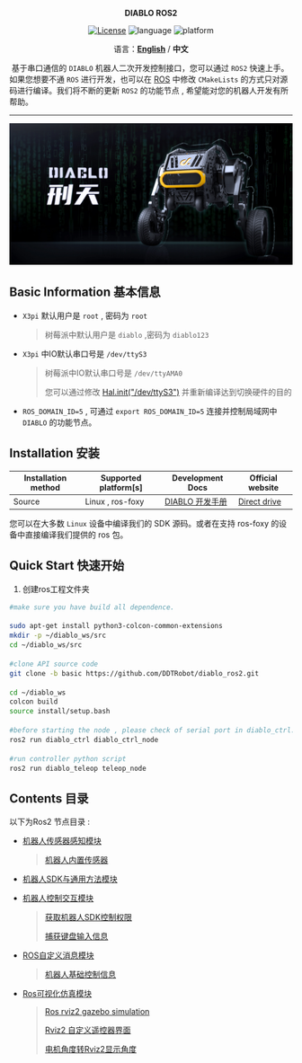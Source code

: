 <p align="center"><strong>DIABLO ROS2</strong></p>
<p align="center"><a href="https://github.com/DDTRobot/diablo_sdk_v2/blob/main/LICENSE"><img alt="License" src="https://img.shields.io/badge/License-Apache%202.0-orange"/></a>
<img alt="language" src="https://img.shields.io/badge/language-c++-red"/>
<img alt="platform" src="https://img.shields.io/badge/platform-linux-l"/>
</p>


<p align="center">
    语言：<a href="./docs/docs_en/README_EN.md"><strong>English</strong></a> / <strong>中文</strong>
</p>



​	基于串口通信的 `DIABLO` 机器人二次开发控制接口，您可以通过 `ROS2` 快速上手。如果您想要不通 `ROS` 进行开发，也可以在 [ROS](https://github.com/DDTRobot/diablo-sdk-v1) 中修改 `CMakeLists` 的方式只对源码进行编译。我们将不断的更新 `ROS2` 的功能节点 , 希望能对您的机器人开发有所帮助。

---

![diablo_robot_render](./docs/img/diablo_robot_render.jpg)

## Basic Information 基本信息

- `X3pi` 默认用户是 `root` , 密码为 `root`

  > 树莓派中默认用户是 `diablo` ,密码为 `diablo123`

- `X3pi` 中IO默认串口号是 `/dev/ttyS3`

  > 树莓派中IO默认串口号是 `/dev/ttyAMA0`
  >
  > 您可以通过修改 [Hal.init("/dev/ttyS3")](./diablo_interaction/diablo_ctrl/src/diablo_ctrl.cpp) 并重新编译达到切换硬件的目的

- `ROS_DOMAIN_ID=5` , 可通过 `export ROS_DOMAIN_ID=5` 连接并控制局域网中 `DIABLO` 的功能节点。



## Installation 安装

| Installation method | Supported platform[s] | Development Docs    | Official website                         |
| ------------------- | --------------------- | ------------------- | ---------------------------------------- |
| Source              | Linux , ros-foxy      | [DIABLO 开发手册](https://diablo-sdk-docs.readthedocs.io/zh_CN/latest/index.html) | [Direct drive](https://directdrive.com/) |

您可以在大多数 `Linux` 设备中编译我们的 SDK 源码。或者在支持 ros-foxy 的设备中直接编译我们提供的 ros 包。


## Quick Start 快速开始

1. 创建ros工程文件夹

```bash
#make sure you have build all dependence.

sudo apt-get install python3-colcon-common-extensions
mkdir -p ~/diablo_ws/src
cd ~/diablo_ws/src

#clone API source code
git clone -b basic https://github.com/DDTRobot/diablo_ros2.git

cd ~/diablo_ws
colcon build
source install/setup.bash

#before starting the node , please check of serial port in diablo_ctrl.cpp is correct.
ros2 run diablo_ctrl diablo_ctrl_node

#run controller python script
ros2 run diablo_teleop teleop_node 
```


## Contents 目录

以下为Ros2 节点目录 :

* [机器人传感器感知模块](./diablo_ception)

  > [机器人内置传感器](./diablo_ception/diablo_body)

* [机器人SDK与通用方法模块](./diablo_common)

* [机器人控制交互模块](./diablo_interaction)

  > [获取机器人SDK控制权限](./diablo_interaction/diablo_ctrl)
  >
  > [捕获键盘输入信息](./diablo_interaction/diablo_teleop)

* [ROS自定义消息模块](./diablo_interfaces)

  > [机器人基础控制信息](./diablo_interfaces/motion_msgs)

* [Ros可视化仿真模块](./diablo_visualise)

  > [Ros rviz2 gazebo simulation](./diablo_visualise/diablo_simulation)
  >
  > [Rviz2 自定义遥控器界面](./diablo_visualise/diablo_rviz2_plugin)
  >
  > [电机角度转Rviz2显示角度](./diablo_visualise/diablo_simpose_trans)

  


